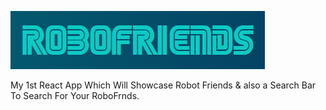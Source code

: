 ![Robo Friends](RF.PNG "Title")

My 1st React App Which Will Showcase Robot Friends &amp; also a Search Bar To Search For Your RoboFrnds.
